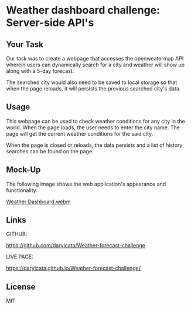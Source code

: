 # Weather dashboard challenge: Server-side API's

## Your Task

Our task was to create a webpage that accesses the openweatermap API wherein users can dynamically search for a city and weather will show up along with a 5-day forecast.

The searched city would also need to be saved to local storage so that when the page reloads, it will persists the previous searched city's data.

## Usage

This webpage can be used to check weather conditions for any city in the world. When the page loads, the user needs to enter the city name. The page will get the current weather conditions for the said city.

When the page is closed or reloads, the data persists and a list of history searches can be found on the page.

## Mock-Up

The following image shows the web application's appearance and functionality:


[Weather Dashboard.webm](https://user-images.githubusercontent.com/117319952/215370097-850c81eb-6073-4621-ba0a-a2d4820e9ec7.webm)


## Links

GITHUB:

https://github.com/darylcata/Weather-forecast-challenge

LIVE PAGE:

https://darylcata.github.io/Weather-forecast-challenge/


## License
MIT
